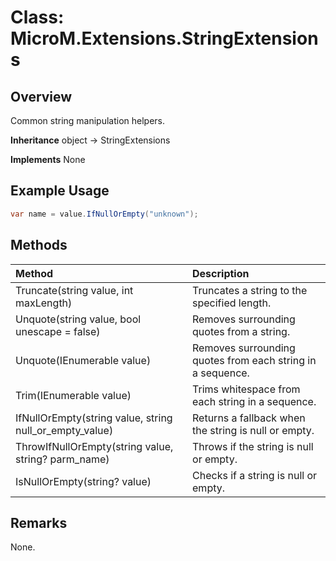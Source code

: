 # Class: MicroM.Extensions.StringExtensions
## Overview
Common string manipulation helpers.

**Inheritance**
object -> StringExtensions

**Implements**
None

## Example Usage
```csharp
var name = value.IfNullOrEmpty("unknown");
```
## Methods
| Method | Description |
|:------------|:-------------|
| Truncate(string value, int maxLength) | Truncates a string to the specified length. |
| Unquote(string value, bool unescape = false) | Removes surrounding quotes from a string. |
| Unquote(IEnumerable<string> value) | Removes surrounding quotes from each string in a sequence. |
| Trim(IEnumerable<string> value) | Trims whitespace from each string in a sequence. |
| IfNullOrEmpty(string value, string null_or_empty_value) | Returns a fallback when the string is null or empty. |
| ThrowIfNullOrEmpty(string value, string? parm_name) | Throws if the string is null or empty. |
| IsNullOrEmpty(string? value) | Checks if a string is null or empty. |

## Remarks
None.

